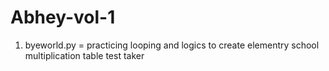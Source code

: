 # Abhey-vol-1
1) byeworld.py = practicing looping and logics to create elementry school multiplication table test taker
